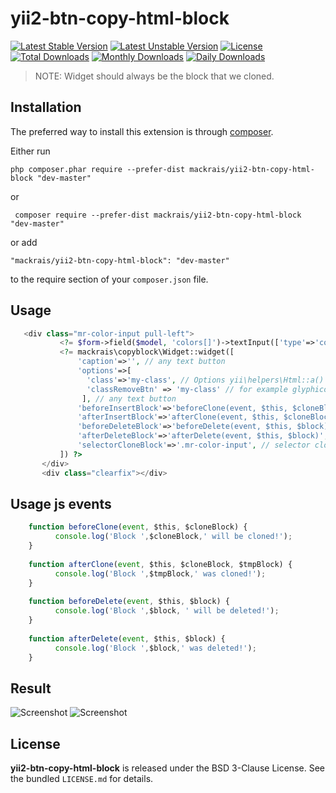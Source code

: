 # yii2-btn-copy-html-block

[![Latest Stable Version](https://poser.pugx.org/mackrais/yii2-btn-copy-html-block/v/stable)](https://packagist.org/packages/mackrais/yii2-btn-copy-html-block)
[![Latest Unstable Version](https://poser.pugx.org/mackrais/yii2-btn-copy-html-block/v/unstable)](https://packagist.org/packages/mackrais/yii2-btn-copy-html-block)
[![License](https://poser.pugx.org/mackrais/yii2-btn-copy-html-block/license)](https://packagist.org/packages/mackrais/yii2-btn-copy-html-block)
[![Total Downloads](https://poser.pugx.org/mackrais/yii2-btn-copy-html-block/downloads)](https://packagist.org/packages/mackrais/yii2-btn-copy-html-block)
[![Monthly Downloads](https://poser.pugx.org/mackrais/yii2-btn-copy-html-block/d/monthly)](https://packagist.org/packages/mackrais/yii2-btn-copy-html-block)
[![Daily Downloads](https://poser.pugx.org/mackrais/yii2-btn-copy-html-block/d/daily)](https://packagist.org/packages/mackrais/yii2-btn-copy-html-block)


> NOTE: Widget should always be the block that we cloned.


Installation
------------

The preferred way to install this extension is through [composer](http://getcomposer.org/download/).

Either run

```
php composer.phar require --prefer-dist mackrais/yii2-btn-copy-html-block "dev-master"
```

or 

```
 composer require --prefer-dist mackrais/yii2-btn-copy-html-block "dev-master"
```
or add

```
"mackrais/yii2-btn-copy-html-block": "dev-master"
```

to the require section of your `composer.json` file.

## Usage

```php
   <div class="mr-color-input pull-left">
           <?= $form->field($model, 'colors[]')->textInput(['type'=>'color','class'=>'product-color-input '])->label(false) ?>
           <?= mackrais\copyblock\Widget::widget([
               'caption'=>'', // any text button
               'options'=>[
                 'class'=>'my-class', // Options yii\helpers\Html::a()
                 'classRemoveBtn' => 'my-class' // for example glyphicon glyphicon-trash
                ], // any text button
               'beforeInsertBlock'=>'beforeClone(event, $this, $cloneBlock)', // 
               'afterInsertBlock'=>'afterClone(event, $this, $cloneBlock, $tmpBlock)', // 
               'beforeDeleteBlock'=>'beforeDelete(event, $this, $block)', // 
               'afterDeleteBlock'=>'afterDelete(event, $this, $block)', // 
               'selectorCloneBlock'=>'.mr-color-input', // selector clone block
           ]) ?>
       </div>
       <div class="clearfix"></div>

```
## Usage js events

```js
    function beforeClone(event, $this, $cloneBlock) {
          console.log('Block ',$cloneBlock,' will be cloned!');
    }
    
    function afterClone(event, $this, $cloneBlock, $tmpBlock) {
          console.log('Block ',$tmpBlock,' was cloned!');
    }
    
    function beforeDelete(event, $this, $block) {
          console.log('Block ',$block, ' will be deleted!');
    }
    
    function afterDelete(event, $this, $block) {
          console.log('Block ',$block,' was deleted!');
    }

```

## Result

![Screenshot](https://archive.org/download/screen-yii2-btn-copy-html-block/screen-yii2-btn-copy-html-block.png)
![Screenshot](https://archive.org/download/screen-yii2-btn-copy-html-block1/screen-yii2-btn-copy-html-block1.png)



## License

**yii2-btn-copy-html-block** is released under the BSD 3-Clause License. See the bundled `LICENSE.md` for details.
